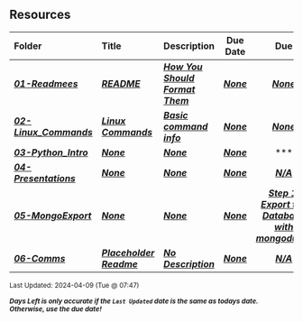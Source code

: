 ## Resources

| Folder | Title | Description | Due Date | Due |  |
|:------|:------|:------|:-----:|:-----:|-----|
| ***<a href="https://github.com/rugbyprof/4443-5373-Mobile-Apps/tree/master/Resources/01-Readmees">01-Readmees</a>*** | ***<a href="https://github.com/rugbyprof/4443-5373-Mobile-Apps/tree/master/Resources/01-Readmees"> README </a>*** | ***<a href="https://github.com/rugbyprof/4443-5373-Mobile-Apps/tree/master/Resources/01-Readmees"> How You Should Format Them</a>*** | ***<a href="https://github.com/rugbyprof/4443-5373-Mobile-Apps/tree/master/Resources/01-Readmees">None</a>*** | ***<a href="https://github.com/rugbyprof/4443-5373-Mobile-Apps/tree/master/Resources/01-Readmees"> None</a>*** |  |
| ***<a href="https://github.com/rugbyprof/4443-5373-Mobile-Apps/tree/master/Resources/02-Linux_Commands">02-Linux_Commands</a>*** | ***<a href="https://github.com/rugbyprof/4443-5373-Mobile-Apps/tree/master/Resources/02-Linux_Commands"> Linux Commands </a>*** | ***<a href="https://github.com/rugbyprof/4443-5373-Mobile-Apps/tree/master/Resources/02-Linux_Commands"> Basic command info</a>*** | ***<a href="https://github.com/rugbyprof/4443-5373-Mobile-Apps/tree/master/Resources/02-Linux_Commands">None</a>*** | ***<a href="https://github.com/rugbyprof/4443-5373-Mobile-Apps/tree/master/Resources/02-Linux_Commands"> None</a>*** |  |
| ***<a href="https://github.com/rugbyprof/4443-5373-Mobile-Apps/tree/master/Resources/03-Python_Intro">03-Python_Intro</a>*** | ***<a href="https://github.com/rugbyprof/4443-5373-Mobile-Apps/tree/master/Resources/03-Python_Intro">None</a>*** | ***<a href="https://github.com/rugbyprof/4443-5373-Mobile-Apps/tree/master/Resources/03-Python_Intro">None</a>*** | ***<a href="https://github.com/rugbyprof/4443-5373-Mobile-Apps/tree/master/Resources/03-Python_Intro">None</a>*** | ***<a href="https://github.com/rugbyprof/4443-5373-Mobile-Apps/tree/master/Resources/03-Python_Intro">| #   | File                                                 | Description |</a>*** |  |
| ***<a href="https://github.com/rugbyprof/4443-5373-Mobile-Apps/tree/master/Resources/04-Presentations">04-Presentations</a>*** | ***<a href="https://github.com/rugbyprof/4443-5373-Mobile-Apps/tree/master/Resources/04-Presentations">None</a>*** | ***<a href="https://github.com/rugbyprof/4443-5373-Mobile-Apps/tree/master/Resources/04-Presentations">None</a>*** | ***<a href="https://github.com/rugbyprof/4443-5373-Mobile-Apps/tree/master/Resources/04-Presentations">None</a>*** | ***<a href="https://github.com/rugbyprof/4443-5373-Mobile-Apps/tree/master/Resources/04-Presentations">N/A</a>*** |  |
| ***<a href="https://github.com/rugbyprof/4443-5373-Mobile-Apps/tree/master/Resources/05-MongoExport">05-MongoExport</a>*** | ***<a href="https://github.com/rugbyprof/4443-5373-Mobile-Apps/tree/master/Resources/05-MongoExport">None</a>*** | ***<a href="https://github.com/rugbyprof/4443-5373-Mobile-Apps/tree/master/Resources/05-MongoExport">None</a>*** | ***<a href="https://github.com/rugbyprof/4443-5373-Mobile-Apps/tree/master/Resources/05-MongoExport">None</a>*** | ***<a href="https://github.com/rugbyprof/4443-5373-Mobile-Apps/tree/master/Resources/05-MongoExport"> Step 1: Export the Database with mongodump</a>*** |  |
| ***<a href="https://github.com/rugbyprof/4443-5373-Mobile-Apps/tree/master/Resources/06-Comms">06-Comms</a>*** | ***<a href="https://github.com/rugbyprof/4443-5373-Mobile-Apps/tree/master/Resources/06-Comms"> Placeholder Readme </a>*** | ***<a href="https://github.com/rugbyprof/4443-5373-Mobile-Apps/tree/master/Resources/06-Comms"> No Description</a>*** | ***<a href="https://github.com/rugbyprof/4443-5373-Mobile-Apps/tree/master/Resources/06-Comms">None</a>*** | ***<a href="https://github.com/rugbyprof/4443-5373-Mobile-Apps/tree/master/Resources/06-Comms">N/A</a>*** |  |

<sup>Last Updated: 2024-04-09 (Tue @ 07:47)</sup> 

<sup>***Days Left is only accurate if the `Last Updated` date is the same as todays date. Otherwise, use the due date!***</sup> 